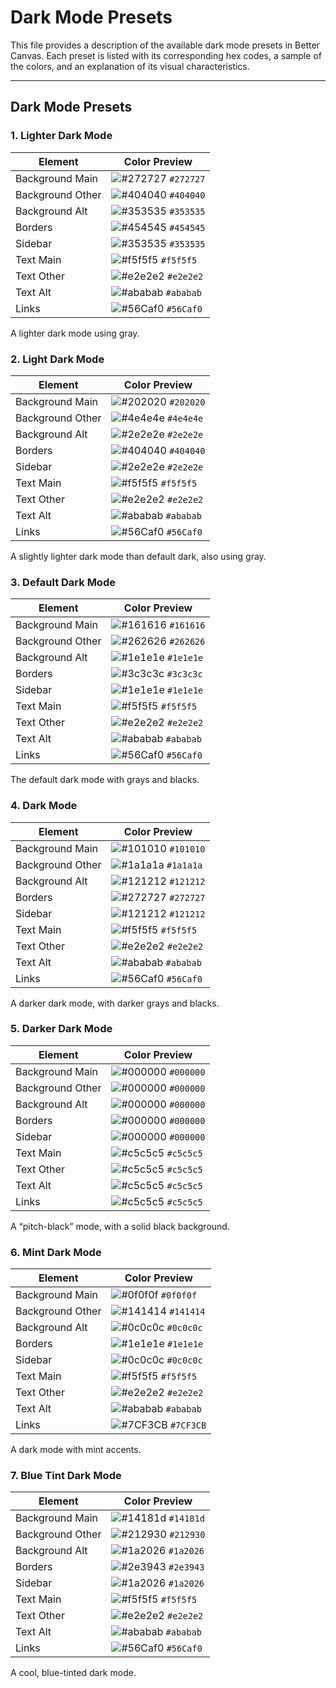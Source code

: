 # Dark Mode Presets

This file provides a description of the available dark mode presets in Better Canvas. Each preset is listed with its corresponding hex codes, a sample of the colors, and an explanation of its visual characteristics. 

---

## Dark Mode Presets

### 1. **Lighter Dark Mode**
| Element          | Color Preview                                                                 |
|------------------|-------------------------------------------------------------------------------|
| Background Main  | ![#272727](https://via.placeholder.com/10/272727?text=+) `#272727`            |
| Background Other | ![#404040](https://via.placeholder.com/10/404040?text=+) `#404040`            |
| Background Alt   | ![#353535](https://via.placeholder.com/10/353535?text=+) `#353535`            |
| Borders          | ![#454545](https://via.placeholder.com/10/454545?text=+) `#454545`            |
| Sidebar          | ![#353535](https://via.placeholder.com/10/353535?text=+) `#353535`            |
| Text Main        | ![#f5f5f5](https://via.placeholder.com/10/f5f5f5?text=+) `#f5f5f5`            |
| Text Other       | ![#e2e2e2](https://via.placeholder.com/10/e2e2e2?text=+) `#e2e2e2`            |
| Text Alt         | ![#ababab](https://via.placeholder.com/10/ababab?text=+) `#ababab`            |
| Links            | ![#56Caf0](https://via.placeholder.com/10/56Caf0?text=+) `#56Caf0`            |

A lighter dark mode using gray.

### 2. **Light Dark Mode**
| Element          | Color Preview                                                                 |
|------------------|-------------------------------------------------------------------------------|
| Background Main  | ![#202020](https://via.placeholder.com/10/202020?text=+) `#202020`            |
| Background Other | ![#4e4e4e](https://via.placeholder.com/10/4e4e4e?text=+) `#4e4e4e`            |
| Background Alt   | ![#2e2e2e](https://via.placeholder.com/10/2e2e2e?text=+) `#2e2e2e`            |
| Borders          | ![#404040](https://via.placeholder.com/10/404040?text=+) `#404040`            |
| Sidebar          | ![#2e2e2e](https://via.placeholder.com/10/2e2e2e?text=+) `#2e2e2e`            |
| Text Main        | ![#f5f5f5](https://via.placeholder.com/10/f5f5f5?text=+) `#f5f5f5`            |
| Text Other       | ![#e2e2e2](https://via.placeholder.com/10/e2e2e2?text=+) `#e2e2e2`            |
| Text Alt         | ![#ababab](https://via.placeholder.com/10/ababab?text=+) `#ababab`            |
| Links            | ![#56Caf0](https://via.placeholder.com/10/56Caf0?text=+) `#56Caf0`            |

A slightly lighter dark mode than default dark, also using gray.

### 3. **Default Dark Mode**
| Element          | Color Preview                                                                 |
|------------------|-------------------------------------------------------------------------------|
| Background Main  | ![#161616](https://via.placeholder.com/10/161616?text=+) `#161616`            |
| Background Other | ![#262626](https://via.placeholder.com/10/262626?text=+) `#262626`            |
| Background Alt   | ![#1e1e1e](https://via.placeholder.com/10/1e1e1e?text=+) `#1e1e1e`            |
| Borders          | ![#3c3c3c](https://via.placeholder.com/10/3c3c3c?text=+) `#3c3c3c`            |
| Sidebar          | ![#1e1e1e](https://via.placeholder.com/10/1e1e1e?text=+) `#1e1e1e`            |
| Text Main        | ![#f5f5f5](https://via.placeholder.com/10/f5f5f5?text=+) `#f5f5f5`            |
| Text Other       | ![#e2e2e2](https://via.placeholder.com/10/e2e2e2?text=+) `#e2e2e2`            |
| Text Alt         | ![#ababab](https://via.placeholder.com/10/ababab?text=+) `#ababab`            |
| Links            | ![#56Caf0](https://via.placeholder.com/10/56Caf0?text=+) `#56Caf0`            |

The default dark mode with grays and blacks.

### 4. **Dark Mode**
| Element          | Color Preview                                                                 |
|------------------|-------------------------------------------------------------------------------|
| Background Main  | ![#101010](https://via.placeholder.com/10/101010?text=+) `#101010`            |
| Background Other | ![#1a1a1a](https://via.placeholder.com/10/1a1a1a?text=+) `#1a1a1a`            |
| Background Alt   | ![#121212](https://via.placeholder.com/10/121212?text=+) `#121212`            |
| Borders          | ![#272727](https://via.placeholder.com/10/272727?text=+) `#272727`            |
| Sidebar          | ![#121212](https://via.placeholder.com/10/121212?text=+) `#121212`            |
| Text Main        | ![#f5f5f5](https://via.placeholder.com/10/f5f5f5?text=+) `#f5f5f5`            |
| Text Other       | ![#e2e2e2](https://via.placeholder.com/10/e2e2e2?text=+) `#e2e2e2`            |
| Text Alt         | ![#ababab](https://via.placeholder.com/10/ababab?text=+) `#ababab`            |
| Links            | ![#56Caf0](https://via.placeholder.com/10/56Caf0?text=+) `#56Caf0`            |

A darker dark mode, with darker grays and blacks.

### 5. **Darker Dark Mode**
| Element          | Color Preview                                                                 |
|------------------|-------------------------------------------------------------------------------|
| Background Main  | ![#000000](https://via.placeholder.com/10/000000?text=+) `#000000`            |
| Background Other | ![#000000](https://via.placeholder.com/10/000000?text=+) `#000000`            |
| Background Alt   | ![#000000](https://via.placeholder.com/10/000000?text=+) `#000000`            |
| Borders          | ![#000000](https://via.placeholder.com/10/000000?text=+) `#000000`            |
| Sidebar          | ![#000000](https://via.placeholder.com/10/000000?text=+) `#000000`            |
| Text Main        | ![#c5c5c5](https://via.placeholder.com/10/c5c5c5?text=+) `#c5c5c5`            |
| Text Other       | ![#c5c5c5](https://via.placeholder.com/10/c5c5c5?text=+) `#c5c5c5`            |
| Text Alt         | ![#c5c5c5](https://via.placeholder.com/10/c5c5c5?text=+) `#c5c5c5`            |
| Links            | ![#c5c5c5](https://via.placeholder.com/10/c5c5c5?text=+) `#c5c5c5`            |

A “pitch-black” mode, with a solid black background.

### 6. **Mint Dark Mode**
| Element          | Color Preview                                                                 |
|------------------|-------------------------------------------------------------------------------|
| Background Main  | ![#0f0f0f](https://via.placeholder.com/10/0f0f0f?text=+) `#0f0f0f`            |
| Background Other | ![#141414](https://via.placeholder.com/10/141414?text=+) `#141414`            |
| Background Alt   | ![#0c0c0c](https://via.placeholder.com/10/0c0c0c?text=+) `#0c0c0c`            |
| Borders          | ![#1e1e1e](https://via.placeholder.com/10/1e1e1e?text=+) `#1e1e1e`            |
| Sidebar          | ![#0c0c0c](https://via.placeholder.com/10/0c0c0c?text=+) `#0c0c0c`            |
| Text Main        | ![#f5f5f5](https://via.placeholder.com/10/f5f5f5?text=+) `#f5f5f5`            |
| Text Other       | ![#e2e2e2](https://via.placeholder.com/10/e2e2e2?text=+) `#e2e2e2`            |
| Text Alt         | ![#ababab](https://via.placeholder.com/10/ababab?text=+) `#ababab`            |
| Links            | ![#7CF3CB](https://via.placeholder.com/10/7CF3CB?text=+) `#7CF3CB`            |

A dark mode with mint accents.

### 7. **Blue Tint Dark Mode**
| Element          | Color Preview                                                                 |
|------------------|-------------------------------------------------------------------------------|
| Background Main  | ![#14181d](https://via.placeholder.com/10/14181d?text=+) `#14181d`            |
| Background Other | ![#212930](https://via.placeholder.com/10/212930?text=+) `#212930`            |
| Background Alt   | ![#1a2026](https://via.placeholder.com/10/1a2026?text=+) `#1a2026`            |
| Borders          | ![#2e3943](https://via.placeholder.com/10/2e3943?text=+) `#2e3943`            |
| Sidebar          | ![#1a2026](https://via.placeholder.com/10/1a2026?text=+) `#1a2026`            |
| Text Main        | ![#f5f5f5](https://via.placeholder.com/10/f5f5f5?text=+) `#f5f5f5`            |
| Text Other       | ![#e2e2e2](https://via.placeholder.com/10/e2e2e2?text=+) `#e2e2e2`            |
| Text Alt         | ![#ababab](https://via.placeholder.com/10/ababab?text=+) `#ababab`            |
| Links            | ![#56Caf0](https://via.placeholder.com/10/56Caf0?text=+) `#56Caf0`            |

A cool, blue-tinted dark mode.